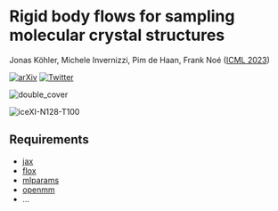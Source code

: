 # Rigid body flows for sampling molecular crystal structures
Jonas Köhler, Michele Invernizzi, Pim de Haan, Frank Noé ([ICML 2023](https://openreview.net/forum?id=GAfus0XZCD))

[![arXiv](https://img.shields.io/badge/arXiv-2210.14104-b31b1b.svg)](https://arxiv.org/abs/2301.11355)  [![Twitter](https://img.shields.io/twitter/url/https/twitter.com/cloudposse.svg?label=overview)](https://twitter.com/inve_michele/status/1650790425421049857)

![double_cover](https://raw.githubusercontent.com/noegroup/rigid-flows/main/rigid-flows.svg)

![iceXI-N128-T100](https://raw.githubusercontent.com/noegroup/rigid-flows/main/ice-N128-T100.gif)


## Requirements
- [jax](https://jax.readthedocs.io/en/latest/index.html)
- [flox](https://github.com/noegroup/flox)
- [mlparams](https://github.com/jonkhler/mlparams)
- [openmm](https://openmm.org)
- ...

